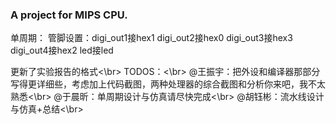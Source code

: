 ### A project for MIPS CPU.
单周期：
  管脚设置：digi_out1接hex1
           digi_out2接hex0
           digi_out3接hex3
           digi_out4接hex2
           led接led

更新了实验报告的格式<\br>
TODOS：<\br>
@王振宇：把外设和编译器那部分写得更详细些，考虑加上代码截图，两种处理器的综合截图和分析你来吧，我不太熟悉<\br>
@于晨昕：单周期设计与仿真请尽快完成<\br>
@胡钰彬：流水线设计与仿真+总结<\br>